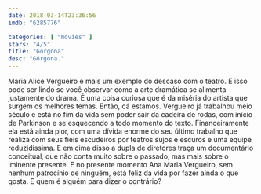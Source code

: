 ```yaml
---
date: 2018-03-14T23:36:56
imdb: "6285776"

categories: [ "movies" ]
stars: "4/5"
title: "Górgona"
desc: "Górgona."
---
```

Maria Alice Vergueiro é mais um exemplo do descaso com o teatro. E isso pode ser lindo se você observar como a arte dramática se alimenta justamente do drama. É uma coisa curiosa que é da miséria do artista que surgem os melhores temas. Então, cá estamos. Vergueiro já trabalhou meio século e está no fim da vida sem poder sair da cadeira de rodas, com início de Parkinson e se esquecendo a todo momento do texto. Financeiramente ela está ainda pior, com uma dívida enorme do seu último trabalho que realiza com seus fiéis escudeiros por teatros sujos e escuros e uma equipe reduzidíssima. E em cima disso a dupla de diretores traça um documentário conceitual, que não conta muito sobre o passado, mas mais sobre o iminente presente. E no presente momento Ana Maria Vergueiro, sem nenhum patrocínio de ninguém, está feliz da vida por fazer ainda o que gosta. E quem é alguém para dizer o contrário?

